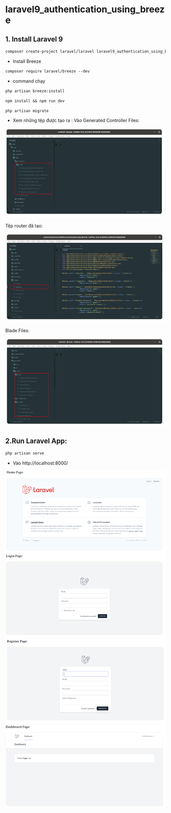 # laravel9_authentication_using_breeze
## 1. Install Laravel 9
```Dockerfile
composer create-project laravel/laravel laravel9_authentication_using_breeze
```
- Install Breeze
```Dockerfile
composer require laravel/breeze --dev
```
- command chạy 
```Dockerfile
php artisan breeze:install
```
```Dockerfile
npm install && npm run dev
```
```Dockerfile
php artisan migrate
```
- Xem những tệp được tạo ra : Vào Generated Controller Files:

![Container](a.png)

Tệp router đã tạo:

![Container](a1.png)

 Blade Files:
 
 ![Container](a2.png)
 
 ## 2.Run Laravel App:
 ```Dockerfile
php artisan serve
```
- Vào http://localhost:8000/

 ![Container](a3.png)
 ![Container](a4.png)
 ![Container](a5.png)
 ![Container](a6.png)
